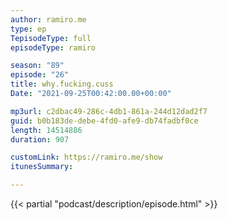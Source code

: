 ```yaml
---
author: ramiro.me
type: ep
TepisodeType: full
episodeType: ramiro

season: "89"
episode: "26"
title: why.fucking.cuss
Date: "2021-09-25T00:42:00.00+00:00"

mp3url: c2dbac49-286c-4db1-861a-244d12dad2f7
guid: b0b183de-debe-4fd0-afe9-db74fadbf0ce
length: 14514886
duration: 907

customLink: https://ramiro.me/show
itunesSummary:

---
```

{{< partial "podcast/description/episode.html" >}}
